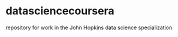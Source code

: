 datasciencecoursera
===================

repository for work in the John Hopkins data science specialization
